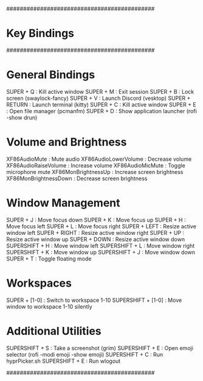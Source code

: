 ############################################
#                Key Bindings               #
############################################

# General Bindings
SUPER + Q       : Kill active window
SUPER + M       : Exit session
SUPER + B       : Lock screen (swaylock-fancy)
SUPER + V       : Launch Discord (vesktop)
SUPER + RETURN   : Launch terminal (kitty)
SUPER + C       : Kill active window
SUPER + E       : Open file manager (pcmanfm)
SUPER + D       : Show application launcher (rofi -show drun)

# Volume and Brightness
XF86AudioMute   : Mute audio
XF86AudioLowerVolume : Decrease volume
XF86AudioRaiseVolume : Increase volume
XF86AudioMicMute : Toggle microphone mute
XF86MonBrightnessUp   : Increase screen brightness
XF86MonBrightnessDown : Decrease screen brightness

# Window Management
SUPER + J       : Move focus down
SUPER + K       : Move focus up
SUPER + H       : Move focus left
SUPER + L       : Move focus right
SUPER + LEFT    : Resize active window left
SUPER + RIGHT   : Resize active window right
SUPER + UP      : Resize active window up
SUPER + DOWN    : Resize active window down
SUPERSHIFT + H  : Move window left
SUPERSHIFT + L  : Move window right
SUPERSHIFT + K  : Move window up
SUPERSHIFT + J  : Move window down
SUPER + T       : Toggle floating mode

# Workspaces
SUPER + [1-0]   : Switch to workspace 1-10
SUPERSHIFT + [1-0] : Move window to workspace 1-10 silently

# Additional Utilities
SUPERSHIFT + S  : Take a screenshot (grim)
SUPERSHIFT + E  : Open emoji selector (rofi -modi emoji -show emoji)
SUPERSHIFT + C  : Run hyprPicker.sh
SUPERSHIFT + E  : Run wlogout

############################################
